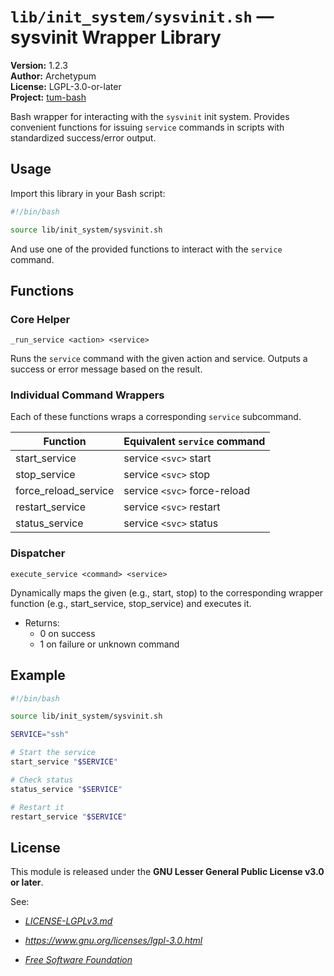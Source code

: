 # `lib/init_system/sysvinit.sh` — sysvinit Wrapper Library

**Version:** 1.2.3  
**Author:** Archetypum  
**License:** LGPL-3.0-or-later  
**Project:** [tum-bash](https://github.com/Archetypum/tum-bash.git)

Bash wrapper for interacting with the `sysvinit` init system. Provides convenient functions for issuing `service` commands in scripts with standardized success/error output.

## Usage

Import this library in your Bash script:

```bash
#!/bin/bash

source lib/init_system/sysvinit.sh
```

And use one of the provided functions to interact with the `service` command.

## Functions

### Core Helper

`_run_service <action> <service>`

Runs the `service` command with the given action and service. Outputs a success or error message based on the result.

### Individual Command Wrappers

Each of these functions wraps a corresponding `service` subcommand.

| **Function**              | **Equivalent `service` command**     |
|---------------------------|--------------------------------------|
| start_service             | service `<svc>` start                |
| stop_service              | service `<svc>` stop                 |
| force_reload_service      | service `<svc>` force-reload         |
| restart_service           | service `<svc>` restart              |
| status_service            | service `<svc>` status               |

### Dispatcher

`execute_service <command> <service>`

Dynamically maps the given <command> (e.g., start, stop) to the corresponding wrapper function (e.g., start_service, stop_service) and executes it.

- Returns:
    - 0 on success
    - 1 on failure or unknown command

## Example

```bash
#!/bin/bash

source lib/init_system/sysvinit.sh

SERVICE="ssh"

# Start the service
start_service "$SERVICE"

# Check status
status_service "$SERVICE"

# Restart it
restart_service "$SERVICE"
```

## License

This module is released under the **GNU Lesser General Public License v3.0 or later**.

See:

- [_LICENSE-LGPLv3.md_](https://github.com/Archetypum/tum-bash/blob/master/LICENSE-LGPLv3.md)

- _https://www.gnu.org/licenses/lgpl-3.0.html_

- [_Free Software Foundation_](https://www.fsf.org/)
